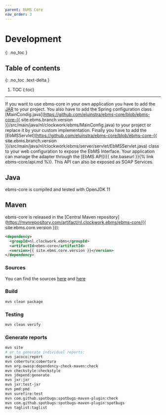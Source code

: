 ```yaml
---
parent: EbMS Core
nav_order: 3
---
```


# Development
{: .no_toc }

## Table of contents
{: .no_toc .text-delta }

1. TOC
{:toc}
---

If you want to use ebms-core in your own application you have to add the [JAR](#maven) to your project. You also have to add the Spring configuration class [MainCondig.java](https://github.com/eluinstra/ebms-core/blob/ebms-core-{{ site.ebms.branch.version }}/src/main/java/nl/clockwork/ebms/MainConfig.java) to your project or replace it by your custom implementation. Finally you have to add the [EbMSServlet](https://github.com/eluinstra/ebms-core/blob/ebms-core-{{ site.ebms.branch.version }}/src/main/java/nl/clockwork/ebms/server/servlet/EbMSServlet.java) class to your web configuration to expose the EbMS Interface. Your application can manage the adapter through the [EbMS API]({{ site.baseurl }}{% link ebms-core/api.md %}). This API can also be exposed as SOAP Services.  

## Java

ebms-core is compiled and tested with OpenJDK 11

## Maven

ebms-core is released in the [Central Maven repository](https://mvnrepository.com/artifact/nl.clockwork.ebms/ebms-core/{{ site.ebms.core.version }}):

```xml
<dependency>
  <groupId>nl.clockwork.ebms</groupId>
  <artifactId>ebms-core</artifactId>
  <version>{{ site.ebms.core.version }}</version>
</dependency>
```

### Sources

You can find the sources [here](https://sourceforge.net/p/muleebmsadapter/code/ci/master/tree/) and [here](https://github.com/eluinstra/ebms-core)

### Build

```sh
mvn clean package
```

### Testing

```sh
mvn clean verify
```

### Generate reports

```sh
mvn site
# or to generate individual reports:
mvn jacoco:report
mvn cobertura:cobertura
mvn org.owasp:dependency-check-maven:check
mvn checkstyle:checkstyle
mvn jdepend:generate
mvn jxr:jxr
mvn jxr:test-jxr
mvn pmd:pmd
mvn surefire:test
mvn com.github.spotbugs:spotbugs-maven-plugin:check
mvn com.github.spotbugs:spotbugs-maven-plugin:spotbugs
mvn taglist:taglist
```

